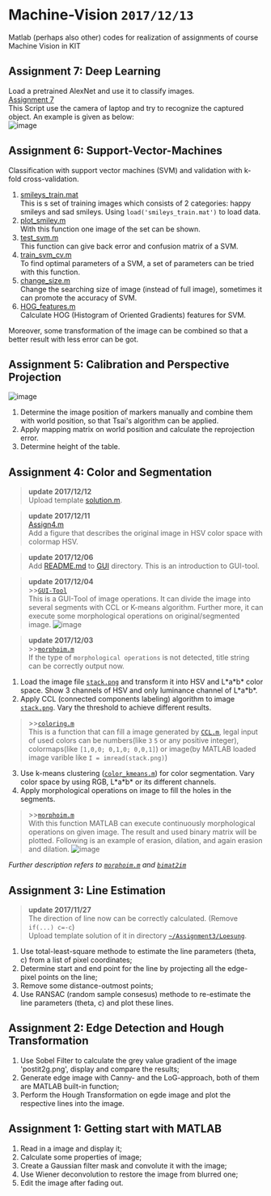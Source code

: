 # Machine-Vision `2017/12/13`
Matlab (perhaps also other) codes for realization of assignments of course Machine Vision in KIT

## Assignment 7: Deep Learning
Load a pretrained AlexNet and use it to classify images.  
[Assignment 7](https://github.com/wenyi1994/Machine-Vision/blob/master/Assignment7/Assign7.m)  
This Script use the camera of laptop and try to recognize the captured object. An example is given as below:  
![image](https://github.com/wenyi1994/Machine-Vision/blob/master/Assignment7/Recognize.png)  

## Assignment 6: Support-Vector-Machines
Classification with support vector machines (SVM) and validation with k-fold cross-validation.
1. [smileys_train.mat](https://github.com/wenyi1994/Machine-Vision/blob/master/Assignment6/smileys_train.mat)  
This is s set of training images which consists of 2 categories: happy smileys and sad smileys. Using `load('smileys_train.mat')` to load data.
2. [plot_smiley.m](https://github.com/wenyi1994/Machine-Vision/blob/master/Assignment6/plot_smiley.m)  
With this function one image of the set can be shown.
3. [test_svm.m](https://github.com/wenyi1994/Machine-Vision/blob/master/Assignment6/test_svm.m)  
This function can give back error and confusion matrix of a SVM.
4. [train_svm_cv.m](https://github.com/wenyi1994/Machine-Vision/blob/master/Assignment6/train_svm_cv.m)  
To find optimal parameters of a SVM, a set of parameters can be tried with this function.
5. [change_size.m](https://github.com/wenyi1994/Machine-Vision/blob/master/Assignment6/change_size.m)  
Change the searching size of image (instead of full image), sometimes it can promote the accuracy of SVM.
6. [HOG_features.m](https://github.com/wenyi1994/Machine-Vision/blob/master/Assignment6/HOG_features.m)  
Calculate HOG (Histogram of Oriented Gradients) features for SVM.

Moreover, some transformation of the image can be combined so that a better result with less error can be got.

## Assignment 5: Calibration and Perspective Projection
![image](https://github.com/wenyi1994/Machine-Vision/blob/master/Assignment5/output.png)
1. Determine the image position of markers manually and combine them with world position, so that Tsai's algorithm can be applied.
2. Apply mapping matrix on world position and calculate the reprojection error.
3. Determine height of the table.

## Assignment 4: Color and Segmentation
> **update 2017/12/12**  
> Upload template [solution.m](https://github.com/wenyi1994/Machine-Vision/blob/master/Assignment4/solution.m).

> **update 2017/12/11**  
> [Assign4.m](https://github.com/wenyi1994/Machine-Vision/blob/master/Assignment4/Assign4.m)  
> Add a figure that describes the original image in HSV color space with colormap HSV.

> **update 2017/12/06**  
> Add [README.md](https://github.com/wenyi1994/Machine-Vision/blob/master/Assignment4/GUI/README.md) to [GUI](https://github.com/wenyi1994/Machine-Vision/tree/master/Assignment4/GUI) directory. This is an introduction to GUI-tool.

> **update 2017/12/04**  
> \>>[`GUI-Tool`](https://github.com/wenyi1994/Machine-Vision/tree/master/Assignment4/GUI)  
> This is a GUI-Tool of image operations. It can divide the image into several segments with CCL or K-means algorithm. Further more, it can execute some morphological operations on original/segmented image. 
> ![image](https://github.com/wenyi1994/Machine-Vision/blob/master/Assignment4/GUI/pics/main_GUI_171206.png)

> **update 2017/12/03**  
> \>>[`morphoim.m`](https://github.com/wenyi1994/Machine-Vision/blob/master/Assignment4/morphoim.m)  
> If the type of `morphological operations` is not detected, title string can be correctly output now.

1. Load the image file [`stack.png`](https://github.com/wenyi1994/Machine-Vision/blob/master/Assignment4/stack.png) and transform it into HSV and L\*a\*b\* color space. Show 3 channels of HSV and only luminance channel of L\*a\*b\*.
2. Apply CCL (connected components labeling) algorithm to image [`stack.png`](https://github.com/wenyi1994/Machine-Vision/blob/master/Assignment4/stack.png). Vary the threshold to achieve different results.  
> \>>[`coloring.m`](https://github.com/wenyi1994/Machine-Vision/blob/master/Assignment4/coloring.m)  
> This is a function that can fill a image generated by [`CCL.m`](https://github.com/wenyi1994/Machine-Vision/blob/master/Assignment4/ccl.m), legal input of used colors can be numbers(like `3` `5` or any positive integer), colormaps(like `[1,0,0; 0,1,0; 0,0,1]`) or image(by MATLAB loaded image varible like `I = imread(stack.png)`)
3. Use k-means clustering ([`color_kmeans.m`](https://github.com/wenyi1994/Machine-Vision/blob/master/Assignment4/color_kmeans.m)) for color segmentation. Vary color space by using RGB, L\*a\*b\* or its different channels.
4. Apply morphological operations on image to fill the holes in the segments.  
> \>>[`morphoim.m`](https://github.com/wenyi1994/Machine-Vision/blob/master/Assignment4/morphoim.m)  
> With this function MATLAB can execute continuously morphological operations on given image. The result and used binary matrix will be plotted. Following is an example of erasion, dilation, and again erasion and dilation.
> ![image](https://github.com/wenyi1994/Machine-Vision/blob/master/Assignment4/morpho_result.jpg)

*Further description refers to [`morphoim.m`](https://github.com/wenyi1994/Machine-Vision/blob/master/Assignment4/morphoim.m) and [`bimat2im`](https://github.com/wenyi1994/Machine-Vision/blob/master/Assignment4/bimat2im.m)*

## Assignment 3: Line Estimation
> **update 2017/11/27**  
> The direction of line now can be correctly calculated. (Remove `if(...) c=-c`)  
> Upload template solution of it in directory [`~/Assignment3/Loesung`](https://github.com/wenyi1994/Machine-Vision/tree/master/Assignment3/Loesung).
1. Use total-least-square methode to estimate the line parameters (theta, c) from a list of pixel coordinates;
2. Determine start and end point for the line by projecting all the edge-pixel points on the line;
3. Remove some distance-outmost points;
4. Use RANSAC (random sample consesus) methode to re-estimate the line parameters (theta, c) and plot these lines.

## Assignment 2: Edge Detection and Hough Transformation
1. Use Sobel Filter to calculate the grey value gradient of the image 'postit2g.png', display and compare the results;
2. Generate edge image with Canny- and the LoG-approach, both of them are MATLAB built-in function;
3. Perform the Hough Transformation on egde image and plot the respective lines into the image.

## Assignment 1: Getting start with MATLAB
1. Read in a image and display it;
2. Calculate some properties of image;
3. Create a Gaussian filter mask and convolute it with the image;
4. Use Wiener deconvolution to restore the image from blurred one;
5. Edit the image after fading out.
